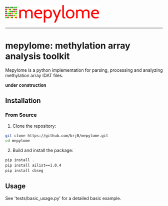 <picture>
  <img alt="Mepylome Logo" src="/mepylome/analysis/assets/mepylome.svg" width="300">
</picture>

-----------------

# mepylome: methylation array analysis toolkit

Mepylome is a python implementation for parsing, processing and analyzing methylation array IDAT files.

**under construction**

## Installation

### From Source

1. Clone the repository:

```sh
git clone https://github.com/brj0/mepylome.git
cd mepylome
```

2. Build and install the package:

```sh
pip install .
pip install ailist==1.0.4
pip install cbseg
```

## Usage

See 'tests/basic_usage.py' for a detailed basic example.
